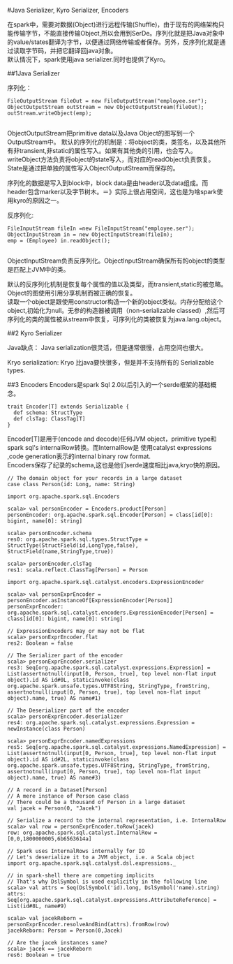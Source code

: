 #Java Serializer, Kyro Serializer, Encoders

在spark中，需要对数据(Object)进行远程传输(Shuffle)，由于现有的网络架构只能传输字节，不能直接传输Object,所以会用到SerDe。序列化就是把Java对象中的value/states翻译为字节，以便通过网络传输或者保存。另外，反序列化就是通过读取字节码，并把它翻译回java对象。  
默认情况下，spark使用java serializer.同时也提供了Kyro。

##1Java Serializer   

序列化：  

```
FileOutputStream fileOut = new FileOutputStream("employee.ser");  
ObjectOutputStream outStream = new ObjectOutputStream(fileOut);  
outStream.writeObject(emp);
 
```  

ObjectOutputStream把primitive data以及Java Object的图写到一个OutputStream中。
默认的序列化的机制是：将object的类，类签名，以及其他所有非transient,非static的属性写入。如果有其他类的引用，也会写入。 writeObject方法负责将object的state写入，而对应的readObject负责恢复。State是通过把单独的属性写入ObjectOutputStream而保存的。  

序列化的数据是写入到block中，block data是由header以及data组成。而header包含marker以及字节树木。＝》实际上很占用空间，这也是为啥spark使用kyro的原因之一。  

反序列化:

```
FileInputStream fileIn =new FileInputStream("employee.ser");
ObjectInputStream in = new ObjectInputStream(fileIn);
emp = (Employee) in.readObject();
 
```    

ObjectInputStream负责反序列化。ObjectInputStream确保所有的object的类型是匹配上JVM中的类。

默认的反序列化机制是恢复每个属性的值以及类型，而transient,static的被忽略。Object的图使用引用分享机制而被正确的恢复。  
读取一个object是跟使用constructor构造一个新的object类似。内存分配给这个object,初始化为null。无参的构造器被调用（non-serializable classed）,然后可序列化的类的属性被从stream中恢复，可序列化的类被恢复为java.lang.object。


##2 Kyro Serializer

Java缺点： Java serialization很灵活，但是通常很慢，占用空间也很大。

Kryo serialization:  Kryo 比java要快很多，但是并不支持所有的 Serializable types.

##3 Encoders
Encoders是spark Sql 2.0以后引入的一个serde框架的基础概念。  

```
trait Encoder[T] extends Serializable {
  def schema: StructType
  def clsTag: ClassTag[T]
}
```

 Encoder[T]是用于(encode and decode)任何JVM object，primitive type和spark sql's internalRow转换。而InternalRow是 使用catalyst expressions ,code generation表示的internal binary row format.    
Encoders保存了纪录的schema,这也是他们serde速度相比java,kryo快的原因。

```
// The domain object for your records in a large dataset
case class Person(id: Long, name: String)

import org.apache.spark.sql.Encoders

scala> val personEncoder = Encoders.product[Person]
personEncoder: org.apache.spark.sql.Encoder[Person] = class[id[0]: bigint, name[0]: string]

scala> personEncoder.schema
res0: org.apache.spark.sql.types.StructType = StructType(StructField(id,LongType,false), StructField(name,StringType,true))

scala> personEncoder.clsTag
res1: scala.reflect.ClassTag[Person] = Person

import org.apache.spark.sql.catalyst.encoders.ExpressionEncoder

scala> val personExprEncoder = personEncoder.asInstanceOf[ExpressionEncoder[Person]]
personExprEncoder: org.apache.spark.sql.catalyst.encoders.ExpressionEncoder[Person] = class[id[0]: bigint, name[0]: string]

// ExpressionEncoders may or may not be flat
scala> personExprEncoder.flat
res2: Boolean = false

// The Serializer part of the encoder
scala> personExprEncoder.serializer
res3: Seq[org.apache.spark.sql.catalyst.expressions.Expression] = List(assertnotnull(input[0, Person, true], top level non-flat input object).id AS id#0L, staticinvoke(class org.apache.spark.unsafe.types.UTF8String, StringType, fromString, assertnotnull(input[0, Person, true], top level non-flat input object).name, true) AS name#1)

// The Deserializer part of the encoder
scala> personExprEncoder.deserializer
res4: org.apache.spark.sql.catalyst.expressions.Expression = newInstance(class Person)

scala> personExprEncoder.namedExpressions
res5: Seq[org.apache.spark.sql.catalyst.expressions.NamedExpression] = List(assertnotnull(input[0, Person, true], top level non-flat input object).id AS id#2L, staticinvoke(class org.apache.spark.unsafe.types.UTF8String, StringType, fromString, assertnotnull(input[0, Person, true], top level non-flat input object).name, true) AS name#3)

// A record in a Dataset[Person]
// A mere instance of Person case class
// There could be a thousand of Person in a large dataset
val jacek = Person(0, "Jacek")

// Serialize a record to the internal representation, i.e. InternalRow
scala> val row = personExprEncoder.toRow(jacek)
row: org.apache.spark.sql.catalyst.InternalRow = [0,0,1800000005,6b6563614a]

// Spark uses InternalRows internally for IO
// Let's deserialize it to a JVM object, i.e. a Scala object
import org.apache.spark.sql.catalyst.dsl.expressions._

// in spark-shell there are competing implicits
// That's why DslSymbol is used explicitly in the following line
scala> val attrs = Seq(DslSymbol('id).long, DslSymbol('name).string)
attrs: Seq[org.apache.spark.sql.catalyst.expressions.AttributeReference] = List(id#8L, name#9)

scala> val jacekReborn = personExprEncoder.resolveAndBind(attrs).fromRow(row)
jacekReborn: Person = Person(0,Jacek)

// Are the jacek instances same?
scala> jacek == jacekReborn
res6: Boolean = true
```


